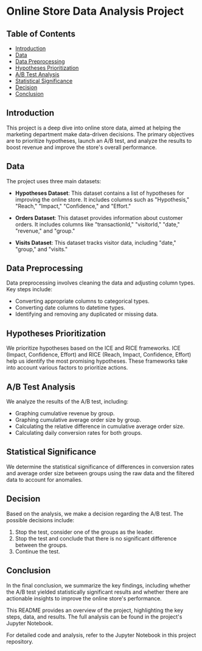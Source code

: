 # Online Store Data Analysis Project

## Table of Contents

- [Introduction](#introduction)
- [Data](#data)
- [Data Preprocessing](#data-preprocessing)
- [Hypotheses Prioritization](#hypotheses-prioritization)
- [A/B Test Analysis](#ab-test-analysis)
- [Statistical Significance](#statistical-significance)
- [Decision](#decision)
- [Conclusion](#conclusion)

## Introduction
This project is a deep dive into online store data, aimed at helping the marketing department make data-driven decisions. The primary objectives are to prioritize hypotheses, launch an A/B test, and analyze the results to boost revenue and improve the store's overall performance.

## Data
The project uses three main datasets:

- **Hypotheses Dataset**: This dataset contains a list of hypotheses for improving the online store. It includes columns such as "Hypothesis," "Reach," "Impact," "Confidence," and "Effort."

- **Orders Dataset**: This dataset provides information about customer orders. It includes columns like "transactionId," "visitorId," "date," "revenue," and "group."

- **Visits Dataset**: This dataset tracks visitor data, including "date," "group," and "visits."

## Data Preprocessing
Data preprocessing involves cleaning the data and adjusting column types. Key steps include:

- Converting appropriate columns to categorical types.
- Converting date columns to datetime types.
- Identifying and removing any duplicated or missing data.

## Hypotheses Prioritization
We prioritize hypotheses based on the ICE and RICE frameworks. ICE (Impact, Confidence, Effort) and RICE (Reach, Impact, Confidence, Effort) help us identify the most promising hypotheses. These frameworks take into account various factors to prioritize actions.

## A/B Test Analysis
We analyze the results of the A/B test, including:

- Graphing cumulative revenue by group.
- Graphing cumulative average order size by group.
- Calculating the relative difference in cumulative average order size.
- Calculating daily conversion rates for both groups.

## Statistical Significance
We determine the statistical significance of differences in conversion rates and average order size between groups using the raw data and the filtered data to account for anomalies.

## Decision
Based on the analysis, we make a decision regarding the A/B test. The possible decisions include:

1. Stop the test, consider one of the groups as the leader.
2. Stop the test and conclude that there is no significant difference between the groups.
3. Continue the test.

## Conclusion
In the final conclusion, we summarize the key findings, including whether the A/B test yielded statistically significant results and whether there are actionable insights to improve the online store's performance.

This README provides an overview of the project, highlighting the key steps, data, and results. The full analysis can be found in the project's Jupyter Notebook.

For detailed code and analysis, refer to the Jupyter Notebook in this project repository.
